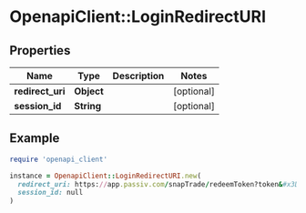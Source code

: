 # OpenapiClient::LoginRedirectURI

## Properties

| Name | Type | Description | Notes |
| ---- | ---- | ----------- | ----- |
| **redirect_uri** | **Object** |  | [optional] |
| **session_id** | **String** |  | [optional] |

## Example

```ruby
require 'openapi_client'

instance = OpenapiClient::LoginRedirectURI.new(
  redirect_uri: https://app.passiv.com/snapTrade/redeemToken?token&#x3D;this$token1does2ntactu4allyexist&#x3D;&#x3D;&amp;clientId&#x3D;example,
  session_id: null
)
```

